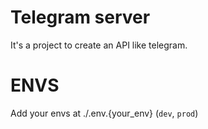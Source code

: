 # Telegram server

It's a project to create an API like telegram.

# ENVS

Add your envs at ./.env.{your_env} (`dev`, `prod`)
